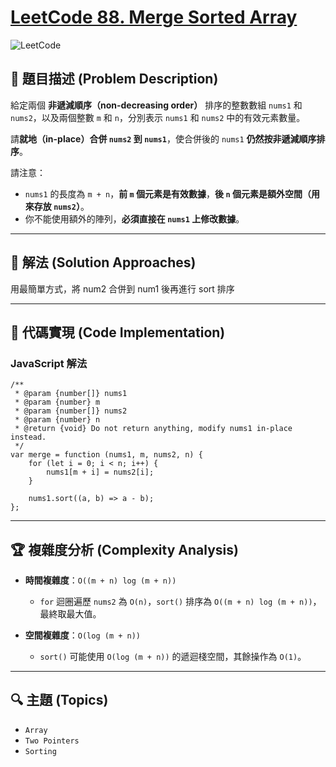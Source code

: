 # [LeetCode 88. Merge Sorted Array](https://leetcode.com/problems/merge-sorted-array/description/)

![LeetCode](https://leetcode.com/static/images/LeetCode_Sharing.png)

## **📝 題目描述 (Problem Description)**  

給定兩個 **非遞減順序（non-decreasing order）** 排序的整數數組 `nums1` 和 `nums2`，以及兩個整數 `m` 和 `n`，分別表示 `nums1` 和 `nums2` 中的有效元素數量。  

請**就地（in-place）合併 `nums2` 到 `nums1`**，使合併後的 `nums1` **仍然按非遞減順序排序**。

請注意：
- `nums1` 的長度為 `m + n`，**前 `m` 個元素是有效數據**，**後 `n` 個元素是額外空間（用來存放 `nums2`）**。
- 你不能使用額外的陣列，**必須直接在 `nums1` 上修改數據**。

---

## 🚀 **解法 (Solution Approaches)**
用最簡單方式，將 num2 合併到 num1 後再進行 sort 排序

---

## 📌 **代碼實現 (Code Implementation)**

### **JavaScript 解法**
```
/**
 * @param {number[]} nums1
 * @param {number} m
 * @param {number[]} nums2
 * @param {number} n
 * @return {void} Do not return anything, modify nums1 in-place instead.
 */
var merge = function (nums1, m, nums2, n) {
    for (let i = 0; i < n; i++) {
        nums1[m + i] = nums2[i];
    }

    nums1.sort((a, b) => a - b);
};
```

---

## 🏆 **複雜度分析 (Complexity Analysis)**  

- **時間複雜度**：`O((m + n) log (m + n))`  
  - `for` 迴圈遍歷 `nums2` 為 `O(n)`，`sort()` 排序為 `O((m + n) log (m + n))`，最終取最大值。  

- **空間複雜度**：`O(log (m + n))`  
  - `sort()` 可能使用 `O(log (m + n))` 的遞迴棧空間，其餘操作為 `O(1)`。

--- 

## 🔍 **主題 (Topics)**
- `Array`
- `Two Pointers`
- `Sorting`
